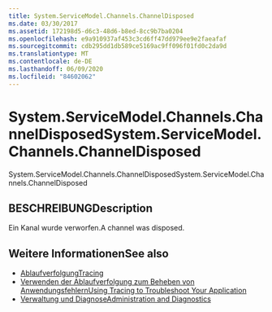 ```yaml
---
title: System.ServiceModel.Channels.ChannelDisposed
ms.date: 03/30/2017
ms.assetid: 172198d5-d6c3-48d6-b8ed-8cc9b7ba0204
ms.openlocfilehash: e9a910937af453c3cd6ff47dd979ee9e2faeafaf
ms.sourcegitcommit: cdb295dd1db589ce5169ac9ff096f01fd0c2da9d
ms.translationtype: MT
ms.contentlocale: de-DE
ms.lasthandoff: 06/09/2020
ms.locfileid: "84602062"
---
```

# <a name="systemservicemodelchannelschanneldisposed"></a><span data-ttu-id="d986c-102">System.ServiceModel.Channels.ChannelDisposed</span><span class="sxs-lookup"><span data-stu-id="d986c-102">System.ServiceModel.Channels.ChannelDisposed</span></span>
<span data-ttu-id="d986c-103">System.ServiceModel.Channels.ChannelDisposed</span><span class="sxs-lookup"><span data-stu-id="d986c-103">System.ServiceModel.Channels.ChannelDisposed</span></span>  
  
## <a name="description"></a><span data-ttu-id="d986c-104">BESCHREIBUNG</span><span class="sxs-lookup"><span data-stu-id="d986c-104">Description</span></span>  
 <span data-ttu-id="d986c-105">Ein Kanal wurde verworfen.</span><span class="sxs-lookup"><span data-stu-id="d986c-105">A channel was disposed.</span></span>  
  
## <a name="see-also"></a><span data-ttu-id="d986c-106">Weitere Informationen</span><span class="sxs-lookup"><span data-stu-id="d986c-106">See also</span></span>

- [<span data-ttu-id="d986c-107">Ablaufverfolgung</span><span class="sxs-lookup"><span data-stu-id="d986c-107">Tracing</span></span>](index.md)
- [<span data-ttu-id="d986c-108">Verwenden der Ablaufverfolgung zum Beheben von Anwendungsfehlern</span><span class="sxs-lookup"><span data-stu-id="d986c-108">Using Tracing to Troubleshoot Your Application</span></span>](using-tracing-to-troubleshoot-your-application.md)
- [<span data-ttu-id="d986c-109">Verwaltung und Diagnose</span><span class="sxs-lookup"><span data-stu-id="d986c-109">Administration and Diagnostics</span></span>](../index.md)
